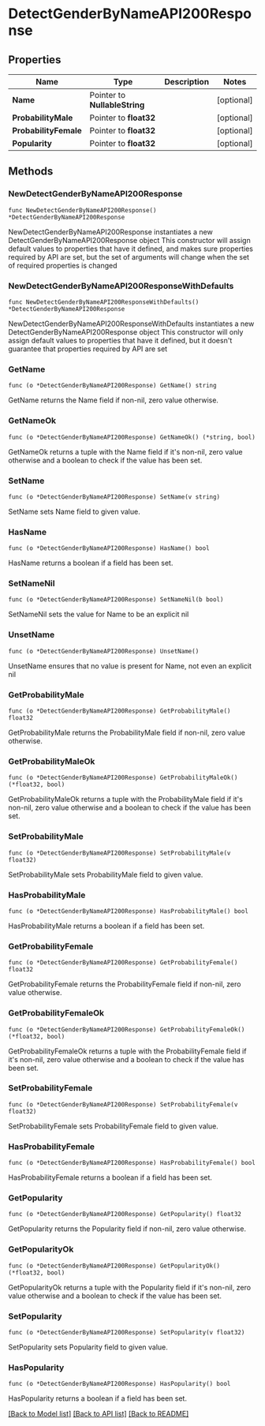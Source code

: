 # DetectGenderByNameAPI200Response

## Properties

Name | Type | Description | Notes
------------ | ------------- | ------------- | -------------
**Name** | Pointer to **NullableString** |  | [optional] 
**ProbabilityMale** | Pointer to **float32** |  | [optional] 
**ProbabilityFemale** | Pointer to **float32** |  | [optional] 
**Popularity** | Pointer to **float32** |  | [optional] 

## Methods

### NewDetectGenderByNameAPI200Response

`func NewDetectGenderByNameAPI200Response() *DetectGenderByNameAPI200Response`

NewDetectGenderByNameAPI200Response instantiates a new DetectGenderByNameAPI200Response object
This constructor will assign default values to properties that have it defined,
and makes sure properties required by API are set, but the set of arguments
will change when the set of required properties is changed

### NewDetectGenderByNameAPI200ResponseWithDefaults

`func NewDetectGenderByNameAPI200ResponseWithDefaults() *DetectGenderByNameAPI200Response`

NewDetectGenderByNameAPI200ResponseWithDefaults instantiates a new DetectGenderByNameAPI200Response object
This constructor will only assign default values to properties that have it defined,
but it doesn't guarantee that properties required by API are set

### GetName

`func (o *DetectGenderByNameAPI200Response) GetName() string`

GetName returns the Name field if non-nil, zero value otherwise.

### GetNameOk

`func (o *DetectGenderByNameAPI200Response) GetNameOk() (*string, bool)`

GetNameOk returns a tuple with the Name field if it's non-nil, zero value otherwise
and a boolean to check if the value has been set.

### SetName

`func (o *DetectGenderByNameAPI200Response) SetName(v string)`

SetName sets Name field to given value.

### HasName

`func (o *DetectGenderByNameAPI200Response) HasName() bool`

HasName returns a boolean if a field has been set.

### SetNameNil

`func (o *DetectGenderByNameAPI200Response) SetNameNil(b bool)`

 SetNameNil sets the value for Name to be an explicit nil

### UnsetName
`func (o *DetectGenderByNameAPI200Response) UnsetName()`

UnsetName ensures that no value is present for Name, not even an explicit nil
### GetProbabilityMale

`func (o *DetectGenderByNameAPI200Response) GetProbabilityMale() float32`

GetProbabilityMale returns the ProbabilityMale field if non-nil, zero value otherwise.

### GetProbabilityMaleOk

`func (o *DetectGenderByNameAPI200Response) GetProbabilityMaleOk() (*float32, bool)`

GetProbabilityMaleOk returns a tuple with the ProbabilityMale field if it's non-nil, zero value otherwise
and a boolean to check if the value has been set.

### SetProbabilityMale

`func (o *DetectGenderByNameAPI200Response) SetProbabilityMale(v float32)`

SetProbabilityMale sets ProbabilityMale field to given value.

### HasProbabilityMale

`func (o *DetectGenderByNameAPI200Response) HasProbabilityMale() bool`

HasProbabilityMale returns a boolean if a field has been set.

### GetProbabilityFemale

`func (o *DetectGenderByNameAPI200Response) GetProbabilityFemale() float32`

GetProbabilityFemale returns the ProbabilityFemale field if non-nil, zero value otherwise.

### GetProbabilityFemaleOk

`func (o *DetectGenderByNameAPI200Response) GetProbabilityFemaleOk() (*float32, bool)`

GetProbabilityFemaleOk returns a tuple with the ProbabilityFemale field if it's non-nil, zero value otherwise
and a boolean to check if the value has been set.

### SetProbabilityFemale

`func (o *DetectGenderByNameAPI200Response) SetProbabilityFemale(v float32)`

SetProbabilityFemale sets ProbabilityFemale field to given value.

### HasProbabilityFemale

`func (o *DetectGenderByNameAPI200Response) HasProbabilityFemale() bool`

HasProbabilityFemale returns a boolean if a field has been set.

### GetPopularity

`func (o *DetectGenderByNameAPI200Response) GetPopularity() float32`

GetPopularity returns the Popularity field if non-nil, zero value otherwise.

### GetPopularityOk

`func (o *DetectGenderByNameAPI200Response) GetPopularityOk() (*float32, bool)`

GetPopularityOk returns a tuple with the Popularity field if it's non-nil, zero value otherwise
and a boolean to check if the value has been set.

### SetPopularity

`func (o *DetectGenderByNameAPI200Response) SetPopularity(v float32)`

SetPopularity sets Popularity field to given value.

### HasPopularity

`func (o *DetectGenderByNameAPI200Response) HasPopularity() bool`

HasPopularity returns a boolean if a field has been set.


[[Back to Model list]](../README.md#documentation-for-models) [[Back to API list]](../README.md#documentation-for-api-endpoints) [[Back to README]](../README.md)


